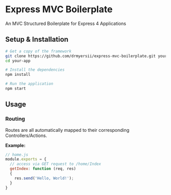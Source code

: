 # Express MVC Boilerplate

An MVC Structured Boilerplate for Express 4 Applications

## Setup & Installation

```bash
# Get a copy of the framework
git clone https://github.com/drmyersii/express-mvc-boilerplate.git your-app
cd your-app

# Install the dependencies
npm install

# Run the application
npm start
```

## Usage

### Routing

Routes are all automatically mapped to their corresponding Controllers/Actions.

**Example:**

```javascript
// home.js
module.exports = {
  // access via GET request to /home/Index
  getIndex: function (req, res)
  {
    res.send('Hello, World!');
  }
}
```
